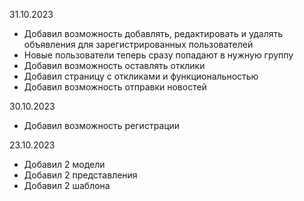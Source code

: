 31.10.2023

* Добавил возможность добавлять, редактировать и удалять объявления для зарегистрированных пользователей
* Новые пользователи теперь сразу попадают в нужную группу
* Добавил возможность оставлять отклики
* Добавил страницу с откликами и функциональностью
* Добавил возможность отправки новостей

30.10.2023

* Добавил возможность регистрации

23.10.2023

* Добавил 2 модели
* Добавил 2 представления
* Добавил 2 шаблона

